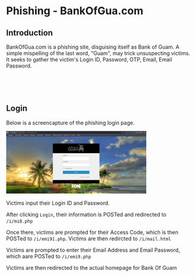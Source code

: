 # Phishing - BankOfGua.com

## Introduction
BankOfGua.com is a phishing site, disguising itself as Bank of Guam. A simple mispelling of the last word, "Guam", may trick unsuspecting victims. It seeks to gather the victim's Login ID, Password, OTP, Email, Email Password.

<br/><br/><br/>

## Login
Below is a screencapture of the phishing login page.

<img src="Asset01-PhishLogin.png" width="75%" height="75%"><br/>

Victims input their Login ID and Password.

After clicking `Login`, their information is POSTed and redirected to `/i/mi8.php`

Once there, victims are prompted for their Access Code, which is then POSTed to `/i/emi91.php`. Victims are then redircted to `/i/mail.html`

Victims are prompted to enter their Email Address and Email Password, which aare POSTed to `/i/emi9.php`

Victims are then redirected to the actual homepage for Bank Of Guam